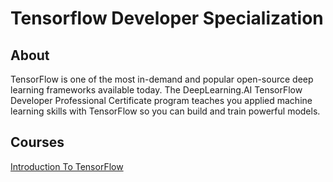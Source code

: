 # Tensorflow Developer Specialization
## About
TensorFlow is one of the most in-demand and popular open-source deep learning frameworks available today. The DeepLearning.AI TensorFlow Developer Professional Certificate program teaches you applied machine learning skills with TensorFlow so you can build and train powerful models. 

## Courses
[Introduction To TensorFlow](/introductionToTensorFlow)

